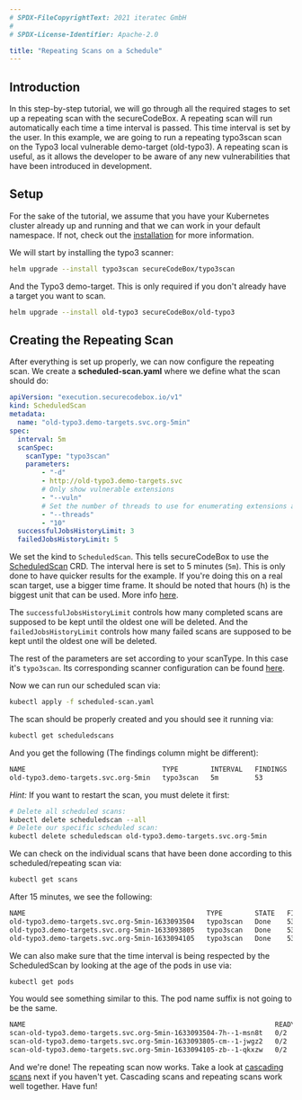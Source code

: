 ```yaml
---
# SPDX-FileCopyrightText: 2021 iteratec GmbH
#
# SPDX-License-Identifier: Apache-2.0

title: "Repeating Scans on a Schedule"
---
```


## Introduction

In this step-by-step tutorial, we will go through all the required stages to set up a repeating scan with the secureCodeBox. A repeating scan will run automatically each time a time interval is passed. This time interval is set by the user. In this example, we are going to run a repeating typo3scan scan on the Typo3 local vulnerable demo-target (old-typo3). A repeating scan is useful, as it allows the developer to be aware of any new vulnerabilities that have been introduced in development.

## Setup

For the sake of the tutorial, we assume that you have your Kubernetes cluster already up and running and that we can work in your default namespace.
If not, check out the [installation](/docs/getting-started/installation/) for more information.

We will start by installing the typo3 scanner:
```bash
helm upgrade --install typo3scan secureCodeBox/typo3scan
```
And the Typo3 demo-target. This is only required if you don't already have a target you want to scan.

```bash
helm upgrade --install old-typo3 secureCodeBox/old-typo3
```
## Creating the Repeating Scan
After everything is set up properly, we can now configure the repeating scan. 
We create a **scheduled-scan.yaml** where we define what the scan should do:

```yaml title="scheduled-scan.yaml"
apiVersion: "execution.securecodebox.io/v1"
kind: ScheduledScan
metadata:
  name: "old-typo3.demo-targets.svc.org-5min"
spec:
  interval: 5m
  scanSpec:
    scanType: "typo3scan"
    parameters:
        - "-d"
        - http://old-typo3.demo-targets.svc
        # Only show vulnerable extensions
        - "--vuln"
        # Set the number of threads to use for enumerating extensions at 10
        - "--threads"
        - "10"
  successfulJobsHistoryLimit: 3
  failedJobsHistoryLimit: 5
``` 

We set the kind to `ScheduledScan`. This tells secureCodeBox to use the [ScheduledScan](/docs/api/crds/scheduled-scan) CRD. The interval here is set to 5 minutes (`5m`). This is only done to have quicker results for the example. If you're doing this on a real scan target, use a bigger time frame. It should be noted that hours (h) is the biggest unit that can be used. More info [here](/docs/api/crds/scheduled-scan#interval-required).

The `successfulJobsHistoryLimit` controls how many completed scans are supposed to be kept until the oldest one will be deleted. And the `failedJobsHistoryLimit` controls how many failed scans are supposed to be kept until the oldest one will be deleted.

The rest of the parameters are set according to your scanType. In this case it's `typo3scan`. Its corresponding scanner configuration can be found [here](/docs/scanners/typo3scan).

Now we can run our scheduled scan via:
```bash
kubectl apply -f scheduled-scan.yaml
```

The scan should be properly created and you should see it running via:

```bash
kubectl get scheduledscans
```
And you get the following (The findings column might be different): 
```bash
NAME                                  TYPE        INTERVAL   FINDINGS
old-typo3.demo-targets.svc.org-5min   typo3scan   5m         53
```

*Hint:* If you want to restart the scan, you must delete it first:

```bash
# Delete all scheduled scans:
kubectl delete scheduledscan --all
# Delete our specific scheduled scan:
kubectl delete scheduledscan old-typo3.demo-targets.svc.org-5min
```

We can check on the individual scans that have been done according to this scheduled/repeating scan via:

```bash
kubectl get scans
```

After 15 minutes, we see the following:

```bash
NAME                                             TYPE        STATE   FINDINGS
old-typo3.demo-targets.svc.org-5min-1633093504   typo3scan   Done    53
old-typo3.demo-targets.svc.org-5min-1633093805   typo3scan   Done    53
old-typo3.demo-targets.svc.org-5min-1633094105   typo3scan   Done    53
```

We can also make sure that the time interval is being respected by the ScheduledScan by looking at the age of the pods in use via:

```bash
kubectl get pods
```
You would see something similar to this. The pod name suffix is not going to be the same.

```bash
NAME                                                              READY   STATUS      RESTARTS   AGE
scan-old-typo3.demo-targets.svc.org-5min-1633093504-7h--1-msn8t   0/2     Completed   0          12m
scan-old-typo3.demo-targets.svc.org-5min-1633093805-cm--1-jwgz2   0/2     Completed   0          7m40s
scan-old-typo3.demo-targets.svc.org-5min-1633094105-zb--1-qkxzw   0/2     Completed   0          2m40s
```

And we're done! The repeating scan now works. Take a look at [cascading scans](/docs/how-tos/scanning-networks) next if you haven't yet. Cascading scans and repeating scans work well together. Have fun!